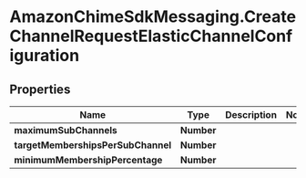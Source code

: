 # AmazonChimeSdkMessaging.CreateChannelRequestElasticChannelConfiguration

## Properties

Name | Type | Description | Notes
------------ | ------------- | ------------- | -------------
**maximumSubChannels** | **Number** |  | 
**targetMembershipsPerSubChannel** | **Number** |  | 
**minimumMembershipPercentage** | **Number** |  | 


